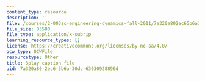 ```yaml
---
content_type: resource
description: ''
file: /courses/2-003sc-engineering-dynamics-fall-2011/7a320a802ec65b6a30dc63030928896d_63sIgMvBuEQ.srt
file_size: 83580
file_type: application/x-subrip
learning_resource_types: []
license: https://creativecommons.org/licenses/by-nc-sa/4.0/
ocw_type: OCWFile
resourcetype: Other
title: 3play caption file
uid: 7a320a80-2ec6-5b6a-30dc-63030928896d
---
```

